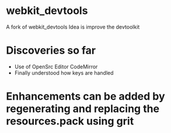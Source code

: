 # webkit_devtools
A fork of webkit_devtools
Idea is improve the devtoolkit

# Discoveries so far
- Use of OpenSrc Editor CodeMirror
- Finally understood how keys are handled

# Enhancements can be added by regenerating and replacing the resources.pack using grit

